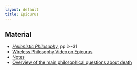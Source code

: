 ```yaml
---
layout: default
title: Epicurus	
---
```


## Material

  + [*Hellenistic Philosophy,*](Hellenistics.pdf) pp.3--31
  + [Wireless Philosophy Video on Epicurus](https://www.youtube.com/watch?v=E5f5smh7Keo)
  + [Notes](epicurus.pdf)
  + [Overview of the main philosophical questions about death](https://plato.stanford.edu/entries/death/)
